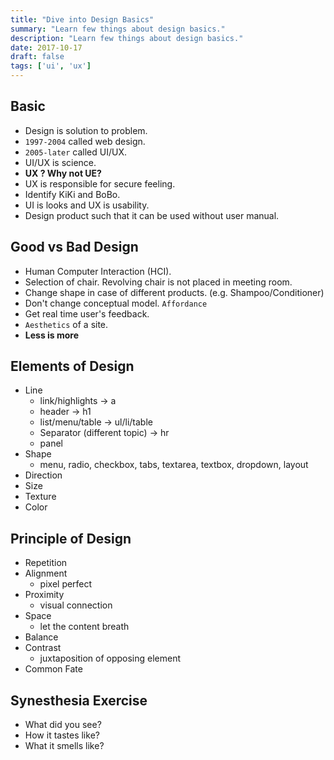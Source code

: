 ```yaml
---
title: "Dive into Design Basics"
summary: "Learn few things about design basics."
description: "Learn few things about design basics."
date: 2017-10-17
draft: false
tags: ['ui', 'ux']
---
```


## Basic

- Design is solution to problem.
- `1997-2004` called web design.
- `2005-later` called UI/UX.
- UI/UX is science.
- **UX ? Why not UE?**
- UX is responsible for secure feeling.
- Identify KiKi and BoBo.
- UI is looks and UX is usability.
- Design product such that it can be used without user manual.

## Good vs Bad Design

- Human Computer Interaction (HCI).
- Selection of chair. Revolving chair is not placed in meeting room.
- Change shape in case of different products. (e.g. Shampoo/Conditioner)
- Don't change conceptual model. `Affordance`
- Get real time user's feedback.
- `Aesthetics` of a site.
- **Less is more**

## Elements of Design

- Line
  - link/highlights -> a
  - header -> h1
  - list/menu/table -> ul/li/table
  - Separator (different topic) -> hr
  - panel
- Shape
  - menu, radio, checkbox, tabs, textarea, textbox, dropdown, layout
- Direction
- Size
- Texture
- Color

## Principle of Design

- Repetition
- Alignment
  - pixel perfect
- Proximity
  - visual connection
- Space
  - let the content breath
- Balance
- Contrast
  - juxtaposition of opposing element
- Common Fate

## Synesthesia Exercise

- What did you see?
- How it tastes like?
- What it smells like?
